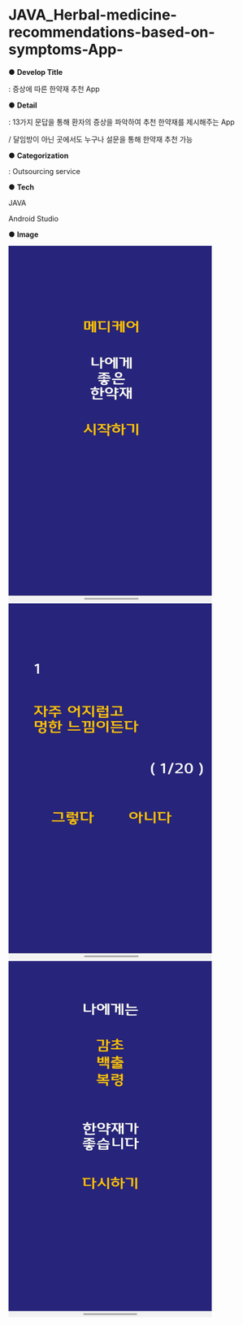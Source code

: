 # JAVA_Herbal-medicine-recommendations-based-on-symptoms-App-

● **Develop Title**

: 증상에 따른 한약재 추천 App

● **Detail**

: 13가지 문답을 통해 환자의 증상을 파악하여 추천 한약재를 제시해주는 App 

/ 달임방이 아닌 곳에서도 누구나 설문을 통해 한약재 추천 가능

● **Categorization**

: Outsourcing service

● **Tech**

JAVA

Android Studio

● **Image**


<img src="https://github.com/HJNA-99/JAVA_Medicinal-Herbs-recommendations-based-on-symptoms-App-/blob/main/Main%20Page.jpg" width="400" height="700">
<img src="https://github.com/HJNA-99/JAVA_Medicinal-Herbs-recommendations-based-on-symptoms-App-/blob/main/Question%20Page.jpg" width="400" height="700">
<img src="https://github.com/HJNA-99/JAVA_Medicinal-Herbs-recommendations-based-on-symptoms-App-/blob/main/Result%20Page.jpg" width="400" height="700">
